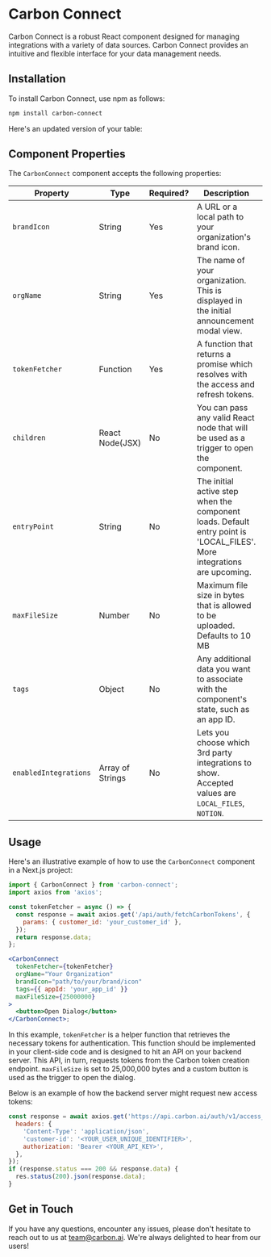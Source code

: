 # Carbon Connect

Carbon Connect is a robust React component designed for managing integrations with a variety of data sources. Carbon Connect provides an intuitive and flexible interface for your data management needs.

## Installation

To install Carbon Connect, use npm as follows:

```bash
npm install carbon-connect
```

Here's an updated version of your table:

## Component Properties

The `CarbonConnect` component accepts the following properties:

| Property              | Type             | Required? | Description                                                                                                             | Example                                                 | Default Value              |
| --------------------- | ---------------- | --------- | ----------------------------------------------------------------------------------------------------------------------- | ------------------------------------------------------- | -------------------------- |
| `brandIcon`           | String           | Yes       | A URL or a local path to your organization's brand icon.                                                                | `"https://myorg.com/icon.png"` or `"./assets/icon.png"` | None                       |
| `orgName`             | String           | Yes       | The name of your organization. This is displayed in the initial announcement modal view.                                | `"My Organization"`                                     | None                       |
| `tokenFetcher`        | Function         | Yes       | A function that returns a promise which resolves with the access and refresh tokens.                                    | `() => {}`                                              | None                       |
| `children`            | React Node(JSX)  | No        | You can pass any valid React node that will be used as a trigger to open the component.                                 | `<Button>Open</Button>`                                 | A `+` icon from Hero Icons |
| `entryPoint`          | String           | No        | The initial active step when the component loads. Default entry point is 'LOCAL_FILES'. More integrations are upcoming. | `"LOCAL_FILES"`                                         | `"LOCAL_FILES"`            |
| `maxFileSize`         | Number           | No        | Maximum file size in bytes that is allowed to be uploaded. Defaults to 10 MB                                            | `10000000`                                              | `20000000`                 |
| `tags`                | Object           | No        | Any additional data you want to associate with the component's state, such as an app ID.                                | `{ appId: "12345" }`                                    | `{}`                       |
| `enabledIntegrations` | Array of Strings | No        | Lets you choose which 3rd party integrations to show. Accepted values are `LOCAL_FILES`, `NOTION`.                      | `["LOCAL_FILES", "NOTION"]`                             | `["LOCAL_FILES"]`          |

## Usage

Here's an illustrative example of how to use the `CarbonConnect` component in a Next.js project:

```jsx
import { CarbonConnect } from 'carbon-connect';
import axios from 'axios';

const tokenFetcher = async () => {
  const response = await axios.get('/api/auth/fetchCarbonTokens', {
    params: { customer_id: 'your_customer_id' },
  });
  return response.data;
};

<CarbonConnect
  tokenFetcher={tokenFetcher}
  orgName="Your Organization"
  brandIcon="path/to/your/brand/icon"
  tags={{ appId: 'your_app_id' }}
  maxFileSize={25000000}
>
  <button>Open Dialog</button>
</CarbonConnect>;
```

In this example, `tokenFetcher` is a helper function that retrieves the necessary tokens for authentication. This function should be implemented in your client-side code and is designed to hit an API on your backend server. This API, in turn, requests tokens from the Carbon token creation endpoint. `maxFileSize` is set to 25,000,000 bytes and a custom button is used as the trigger to open the dialog.

Below is an example of how the backend server might request new access tokens:

```js
const response = await axios.get('https://api.carbon.ai/auth/v1/access_token', {
  headers: {
    'Content-Type': 'application/json',
    'customer-id': '<YOUR_USER_UNIQUE_IDENTIFIER>',
    authorization: 'Bearer <YOUR_API_KEY>',
  },
});
if (response.status === 200 && response.data) {
  res.status(200).json(response.data);
}
```

## Get in Touch

If you have any questions, encounter any issues, please don't hesitate to reach out to us at [team@carbon.ai](mailto:team@carbon.ai). We're always delighted to hear from our users!
